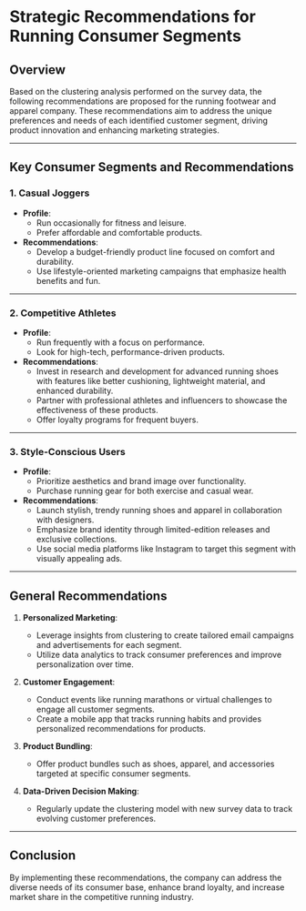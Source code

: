 
# Strategic Recommendations for Running Consumer Segments

## Overview
Based on the clustering analysis performed on the survey data, the following recommendations are proposed for the running footwear and apparel company. These recommendations aim to address the unique preferences and needs of each identified customer segment, driving product innovation and enhancing marketing strategies.

---

## Key Consumer Segments and Recommendations

### 1. **Casual Joggers**
- **Profile**:
  - Run occasionally for fitness and leisure.
  - Prefer affordable and comfortable products.
- **Recommendations**:
  - Develop a budget-friendly product line focused on comfort and durability.
  - Use lifestyle-oriented marketing campaigns that emphasize health benefits and fun.

---

### 2. **Competitive Athletes**
- **Profile**:
  - Run frequently with a focus on performance.
  - Look for high-tech, performance-driven products.
- **Recommendations**:
  - Invest in research and development for advanced running shoes with features like better cushioning, lightweight material, and enhanced durability.
  - Partner with professional athletes and influencers to showcase the effectiveness of these products.
  - Offer loyalty programs for frequent buyers.

---

### 3. **Style-Conscious Users**
- **Profile**:
  - Prioritize aesthetics and brand image over functionality.
  - Purchase running gear for both exercise and casual wear.
- **Recommendations**:
  - Launch stylish, trendy running shoes and apparel in collaboration with designers.
  - Emphasize brand identity through limited-edition releases and exclusive collections.
  - Use social media platforms like Instagram to target this segment with visually appealing ads.

---

## General Recommendations
1. **Personalized Marketing**:
   - Leverage insights from clustering to create tailored email campaigns and advertisements for each segment.
   - Utilize data analytics to track consumer preferences and improve personalization over time.

2. **Customer Engagement**:
   - Conduct events like running marathons or virtual challenges to engage all customer segments.
   - Create a mobile app that tracks running habits and provides personalized recommendations for products.

3. **Product Bundling**:
   - Offer product bundles such as shoes, apparel, and accessories targeted at specific consumer segments.

4. **Data-Driven Decision Making**:
   - Regularly update the clustering model with new survey data to track evolving customer preferences.

---

## Conclusion
By implementing these recommendations, the company can address the diverse needs of its consumer base, enhance brand loyalty, and increase market share in the competitive running industry.

